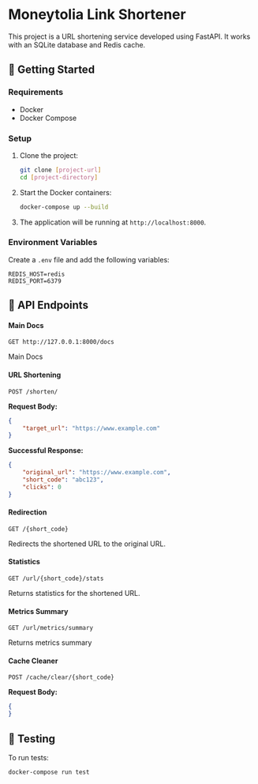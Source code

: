# Moneytolia Link Shortener

This project is a URL shortening service developed using FastAPI. It works with an SQLite database and Redis cache.

## 🚀 Getting Started

### Requirements

- Docker
- Docker Compose

### Setup

1. Clone the project:
   ```bash
   git clone [project-url]
   cd [project-directory]
   ```

2. Start the Docker containers:
   ```bash
   docker-compose up --build
   ```

3. The application will be running at `http://localhost:8000`.

### Environment Variables

Create a `.env` file and add the following variables:
```plaintext
REDIS_HOST=redis
REDIS_PORT=6379
```

## 📌 API Endpoints

#### Main Docs
```http
GET http://127.0.0.1:8000/docs
```
Main Docs

#### URL Shortening
```http
POST /shorten/
```
**Request Body:**
```json
{
    "target_url": "https://www.example.com"
}
```

**Successful Response:**
```json
{
    "original_url": "https://www.example.com",
    "short_code": "abc123",
    "clicks": 0
}
```

#### Redirection
```http
GET /{short_code}
```
Redirects the shortened URL to the original URL.

#### Statistics
```http
GET /url/{short_code}/stats
```
Returns statistics for the shortened URL.

#### Metrics Summary
```http
GET /url/metrics/summary
```
Returns metrics summary

#### Cache Cleaner
```http
POST /cache/clear/{short_code}
```
**Request Body:**
```json
{
}
```

## 🧪 Testing

To run tests:
```bash
docker-compose run test
```

